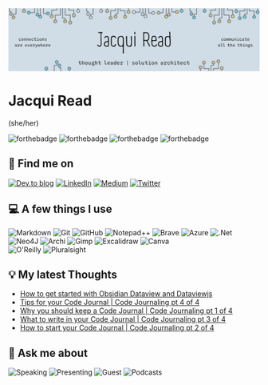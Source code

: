 <img src="assets/GeneralHeaderJacquiRead.png" alt="Jacqui Read: thought leader, solution architect, connections are everywhere, communicate all the things" />

# Jacqui Read
(she/her)

![forthebadge](https://forthebadge.com/images/badges/uses-badges.svg)  ![forthebadge](https://forthebadge.com/images/badges/made-with-markdown.svg) ![forthebadge](https://forthebadge.com/images/badges/makes-people-smile.svg) ![forthebadge](https://forthebadge.com/images/badges/no-ragrets.svg)

## 👋 Find me on
[![Dev.to blog](https://img.shields.io/badge/dev.to-0A0A0A?style=for-the-badge&logo=dev.to&logoColor=white)](https://dev.to/tekiegirl) [![LinkedIn](https://img.shields.io/badge/linkedin-%230077B5.svg?style=for-the-badge&logo=linkedin&logoColor=white)](https://www.linkedin.com/in/jacquelineread/) [![Medium](https://img.shields.io/badge/Medium-12100E?style=for-the-badge&logo=medium&logoColor=white)](https://medium.com/@tekiegirl) [![Twitter](https://img.shields.io/badge/tekiegirl-%231DA1F2.svg?style=for-the-badge&logo=Twitter&logoColor=white)](https://twitter.com/tekiegirl) 

## 💻 A few things I use
![Markdown](https://img.shields.io/badge/markdown-%23000000.svg?style=for-the-badge&logo=markdown&logoColor=white) ![Git](https://img.shields.io/badge/git-%23F05033.svg?style=for-the-badge&logo=git&logoColor=white) ![GitHub](https://img.shields.io/badge/github-%23121011.svg?style=for-the-badge&logo=github&logoColor=white) ![Notepad++](https://img.shields.io/badge/Notepad++-90E59A.svg?style=for-the-badge&logo=notepad%2B%2B&logoColor=black) ![Brave](https://img.shields.io/badge/Brave-FF1B2D?style=for-the-badge&logo=Brave&logoColor=white) 
![Azure](https://img.shields.io/badge/microsoft%20azure-0089D6?style=for-the-badge&logo=microsoft-azure&logoColor=white) ![.Net](https://img.shields.io/badge/.NET-512BD4?style=for-the-badge&logo=dotnet&logoColor=white) ![Neo4J](https://img.shields.io/badge/Neo4j-008CC1?style=for-the-badge&logo=neo4j&logoColor=white) 
![Archi](https://img.shields.io/badge/Archi-%2300C4CC.svg?color=white&style=for-the-badge&logo=data%3Aimage%2Fpng%3Bbase64%2CiVBORw0KGgoAAAANSUhEUgAAADIAAAAyCAYAAAAeP4ixAAANXElEQVR42tVaBVxbydZ%2F8rm7f2t1oV7kufuju1svtnV3d%2FcWrbtRoF6ou0EICSSE5EYgjgSKW5ci%2FzdnZtMLVDbt%2Bv39Tgsz586cP0fmzDn3W1%2Fkc%2FDggY4ajea0Vqu9ePTokW7f%2BqY9M2bM%2FNd0RepavdFVp8gqQbahHDmS%2B0lGRvrWZcuW%2Fcc3AcN3rly%2BNNaS57SfvWLHz8NTsXWvhBNnrfjByEdITLbBkutyX79%2BbQrj%2Fe7XEsHu3buDjEaTKk3taR41W4VOf3yIzoy27Tcj%2FrwdHf%2FwkI8NnpaBB8rCFrPZoj1w4MBPvjYA9uzZ%2FbZKpT6mN3mal2034K3fP0LX91MZpaHroDRsO2BB%2FAUHOgWn8XGidxjP%2FE050BmLm9XqzKR9%2B%2FZ2%2BMoABAcH%2F0Na6sOlBpO74thZOzp%2FqEDXDxh9mI5uRIOV7Gclth3KY0BcbF5JY2yOxtM573sM7MEkK%2FRGd7VCkbomLCz8n79UEOfPnxuZZ3Oak2%2B68IdJanQYpBBCEg3JYKRCt6FqRioGxIb4i250kccEz2AiJTqyd389XoVz15zItbqsySnJH7Etvv2FAti1a1cfvd5wX5Vd3PzRQi39ZWXhmYDdh6nRfXgmoyx0H0GkwfYjDsQnF6DrcA2N0Rzn6TasNSihpZC5GqRripsNBil9%2F%2F79%2Fp87gJiY6P9RKpW7DKbCpo27zfjfPyhaAVAzAJlcyB5M8B4jtegxKhs9Q7LZ%2FzpsP%2BpEfEohutEYI5rjPCMEMHqX1vAC%2Br8%2FKrA61sjMrahZpVId3L1r11ufGYC%2Fv%2F%2FfPHhwb7ZkdpUkXrSj6xCybdKC0IAA0Fp4HXqG5sAvTM%2FIwGn7sXzEX%2FKge6j4neaIh3i9oGgNAUjF1ybtdGQ%2Bd%2FysDZLZXfbo4f1Fv%2F3tb%2F%2F%2BjUAkJiYGW602%2FdW7Lnw4VYV3g9OEEwstkIkwITTPAPiFCuF7RUiMjOj1kYlT5IlCxF8uQc8I%2Bp3IyHn8wr2gvIA0tKasHbbXe2zPP07KQMpNJ6w2h%2Fn06dNDfRI%2BJCTk2yycdtVotde0ek%2Fz%2BCWZ6DJIhFMvCO4HIwiE1guAhBLCjzah92gzeo%2BxoPdYolxExRch%2Fspj%2BIkxmiMe4qV36F1ag9YS2iFfGiaDoTBOMkTMUyNT52nW6XLu7tu3z2%2FMmDEvDwjXrl2bWFhU0hB32Ix%2F%2F%2FU9dAl%2BKGK%2FVxPcmUkLHIQwIdIAARhj5oL3GZeHPuOt6DOB0Xgbok4WI%2F5qGfzYz2Isj%2FHkEi8HJQBJQjshObT2C8Ckcln%2Bi8m0ebcEp6u48datW3NeCoQld%2FslSyW0UjkWbdbhf373iOK9cOyhQhMCBPmBgZuJAGAhAELQiXb0neTg1GeyE9GJj3HyWjl6T3LK44yHeOkdoSUzrUVrkv94wYjIxnyGZHjnD48QMkeNNHUxLLYqGAyGxJcCYZnq%2Fsi9EkYvUEOheYy0rFL8foqGzgC2sGxObUHk0l9ZBsCE7zfFhX5T3YzyEZ1UhpPXK9FnSr4Ym%2BImHhkQaY80JIMRmuFmliWCyggVLt0ugN5SiaVbdVjMyKDXvxpI1H4jy5EeMLtMxaoYEyyOWiRcKkDAaOaQwpy8IEgAEkSA4ACYoNPy0X96AaNC9J9RhJhTFUi4UY2%2B04tojOaIh4ESgPpMIu20ByN8pk%2BoFtFH7bC567A3wY4u5C8sX1uyLccHIAdMzB7JwdO4SXUZrkbi5QJI1lpsPeREtwiJO2ufsZ%2BA4FoQGug%2FrYALP2CmBwNmFTMqQczpKiTcrEE%2F9jON0RzxECDSGL1L2mkNpkOohAWRNmhM1biZ%2BhjfH6OhdIeZWBqXbcl2vY9ABrWOUpnoOEyDwXONuKMsh8ZYg%2BlbWe40RpiTAEFaKBQAmMADZz%2BG%2F5xSDJxbhtgzNUi8VYcBc8pojM8NZDzES%2B9wMMwUaa3uY%2FMwaoUdadoqKHVVmLjGgreGUljOFI7%2FAXN8JptPQKIPmIU2PiQHF75BcZ5CZPdwI6ZvcUJjrsM9dTV%2BPNfdCkQxE5KBYML6zytHwPwK%2BC%2BoROy5OiTefoKB8ytpjOYYQAJEYIqfgek91YWL9ypgtNdj1Z58%2BJGJsT1pbwoy4rBUctmWRBp8BPIBNyuKGpRKyA4%2B2sSjTE9mUtvjS2AvbMDBlEp8fy7TBIGYSyAqELCwCoGLqhG4uAZx558g8c7H8Gc%2F0xjNEY8%2F46V3AmZ7EJlYDhtb60gKC9MTbbQH7UVnDO0tDks5gvkI5KDFe26QSil6UEgUJ%2FZo4eBe5%2FafXYCUhzXQ2xqw%2FlgVes0VIAhA0NI6BC2rR9zFBiTdfYqApfU0RnOcp9eccizcWwmNpQF3M%2Bvwq8WFzN%2BctLbs%2BBES7U0yeM2LZGNAJN%2BACP%2BQzYpHqgiKVBYKteScFGK5c%2FtN82D0lnI8yvkYmeanmBhXh36L6%2FC95U%2FwvRUN2JHciKR7TQha3sDHBrK5UdtqkaZvQIaxAbN2VKA7W4M7%2FxTu%2BLQH7SVHMCYDyUIykWxLfQci%2BwctIs4NblYUXQSQqW6yb4pEwomZ%2FS85VAfJ2YTrqkb8fN1TBK1qwv7rzUhRtsB%2FZRN%2BuPopzj5qhCW%2FCRsS6hG4sIL7FK0hfMXtjWB8L9pTnCteP1Fzk18a5SsQ%2BSRni8hA%2BnAgNjIr7qADWBglp%2FVn0SmAOTaZjT8zp0PXG2HztEBpaoH3MblaYC1qQdL9Rqapes5L79C7tAatJcKxk%2Fbg4V0GouMZsgzE6AuQXBmI19HDBRCy3TZAZnqBlHOhgpbU4nsMSBAzqSGxzWj%2FbDvfjMAVT4mH8wrHL4eIYC8BEv5lAJnxYiCBzB9Cdz8PJOpiMwKWvwaQ0Z8rkE8xrVltTIs5dT0S7zVyM0qTZNOSnC3IK2zBOeYj3yfTWvKFm9bLnN34Umcnhw1cUIH1J%2BvIkUlY7tiyszdzZ%2F%2F%2BqqdIYiBzC5qwOYlp5eXOTn80OYkUUYvLJIC8afgNbRt%2BKdZ7wy%2BFzllx5cgwNUChb6DQSiGWmc%2BLw6%2F%2FkjoM21KLVF0DVOYGzNn5ovBrFeE3wvfw6%2BuBSBcoOeOl03eSkx9id9V10Fg%2BxqK9lfyQkw%2FEWkavPhDn76lEFnv3hQfi6Dc%2FEH1OUfwmWnE4pYynFVGJTPjZIkXxF3mW8Jf2KcoinqKwuZenKIeSWYoy4cUpirhkKeUU5c2SRi03L0rkVu52Q7LXU4LHEj2n7CszPc8njfO9SWM9HZhy0siz4NYZsBt9prmQfL8Ckq0ey3e50dP3pNH3NP6tIRpMXG3hqTWl2CErRMrtzblEBlzw5mn8ZDmND1vlgCK7itPYFWa8TWn8sNdO4wmI0Xux4peZ743WsMtNCbSman7Z6RD6oouV87UvVsQrbomyg9OatHbHMAlLYuzQmatx9X4J%2BodnkTZe62IlX3VZ5WLPSRtdM%2Bm6ya%2BdPX256pJ2CBC%2F1nqvulXoS7%2FLV13v3V2%2Bt7%2FoqhuWjV0nHbAyGWKO5JFMvl91I%2FdLWLJFB725kl34C5mzU%2FH55cWHPp9WfEhsX3xwtSs%2BUCWlffFB16b4MDBMjRsPPdAaKzB3nQaLtmS%2FEgiVgw443DVUcqHSCy%2FByOUglVwOag1mdPtykE2YGyMKp9EJohzU61XloNEyCG9tSzi4fJmivsu4xVnI0D6GMbfy1eWgK1euRDhdRXV74y34%2F9%2FdFwW6QXKBTqQtryrQWSDMTYAik5ELdNZ2BTpRz6J3aQ2vObUv0HVtVaD779%2Fcx44jZrjzPU9u3Lgx5VNaBzvfYV2kszmm4sa5a7UMiFwylcHIZkYHliiZSu1LpkQ%2BlkxzZHMiTbygZDpluQbZkqcpK0tzibX5Or5Ga%2FngL6xWq%2Fr2o3yMmpPJitgymGc%2BM%2BL5IrbfsyI2kQmRx9sVsWmea0Cu%2Bb6siE17Dp2hxvX7brCCevaxY8d%2B96adhb%2B4ffvmBKPZkU8dpYGjlOjSyme6tWkrtNJQ6GdpK1CYTYff8HScvuSA0ez03L93Z3qHDh3%2B%2BjP3STZt2vjvCkXaFslc0BDLwuB%2F%2F1HRrlOVKWuIQMlNnddu9NDa2%2FZbYDAXNqanK2IiIyP%2F63PvXMXGxnZhke2q1lDSNHmFjtTfBlA3ufXmJbn1Jo8Jnhe03sYt0SIzp5i1DnS34%2BLi%2FL7wZmhCQkJwHrPZa%2FfczIaz8E6wgoFq3wwlat8MJcFl4YneG6TAoKmZ7MxyUzNHOnOGmjlf7kNtuZkGk7M4KcUJv2EKijBk3wwU0Sft6YOftKc%2FEK1pmvO2p7sOVvCPCSSTi7XXHiz86U9%2F5nN77QtolMb8l0KRvlMyFzVu2GXC%2F4kPBkTs934wcJ4%2BGKAxQXS4rYqRmB94mpTKjIMs5P9f%2B3W%2FSkC99Xr9A3W2p2ncokx0fvYJh6nNJxzhc9VIzypqliRj%2Bs6dOwd%2B6%2Bv6nDt3dnhunsOUctOB349Lw5a9EuvOWvGLiFRcuOaAJc%2BRl5x8MVx8FPA1fyIiIv6BtZQXG0yuykzdY2ZCFdBLrpp0RerKKVOm%2FPO3vmkP677%2Bv1qtPsQonn0J9O4XudefAGEIQa29uTNmAAAAAElFTkSuQmCC) ![Gimp](https://img.shields.io/badge/gimp-5C5543?style=for-the-badge&logo=gimp&logoColor=white) ![Excalidraw](https://img.shields.io/badge/Excalidraw-%2300C4CC.svg?color=white&style=for-the-badge&logo=data%3Aimage%2Fpng%3Bbase64%2CiVBORw0KGgoAAAANSUhEUgAAADIAAAAyCAAAAAA7VNdtAAAACXBIWXMAAC4jAAAuIwF4pT92AAACb0lEQVRIx5XWy0uUURjH8f6GaJ8RFLRsk7UzWrjLlYUbtVx2VdHSwfCGCXbRHO8aVGBRY5TgpTJDkshIU0zzhqbjbca5Oo7OOO%2F5tphpEho5z5zN%2B3vOywfe51m85xwg9nIH2G8diLmr3l8u9MZFQk0Vm4s3nXGQ7eJ3CqzpK2LiMc0AMJc8LST2%2FA0wZoMwm%2FhFRJYuuYD%2BrifAbGKPEpCMMYCep60AtrQ5ASlzARjLCmDLZAhIm21P0TsBuHSkx7pn2lUGDL3SkYmf%2F3L3JKg8t45YP0Sjr8iA5ZfaXjz10fh6DGhza4mR%2FTd5c0JgM%2Bsn5koORZJlCKif1xN%2FwnrkC7OCsJ6n9ISqkfDz2SDQOIyAjIZH5EwNwFpqUEICJz0Aj%2FuAxrdICDUbdodrJMkPG0eKRGT8Ru6VwvYL3UBrTaaEbBbsAvbTPrAnLZ0ICIg7RykVrO0A6rqMM14BwXLnrCk7wQ22cz5ynRICOTxqB5p7oXpZRu45jjnwfT7vhxfTMnK3sQWcRweAwREZKT%2B0CmsHvcDUJxm5VQO0HDaA9U4R8Ry3gj0jHWCnVUQsFYD5RzkATRLiPzUHa3lGMwBVEtJVoKB%2BigcA1G7rSTBlClZKFKUAtNv15Nt1BRW%2FIdxL%2F7yeXB2F%2BQagEoBfX7VkITMExQ7gIQArb7SkZRgmLURJsE5LnhsYJj%2Bg8sMbDYIh8%2F0jgLoYrsxKQAoDACpyRpT69CSUsrin6q4M6QnWtJloHqrdlfSCI2s8ksbN%2F4vYF5KtkvCBP1Md4%2F%2B6z7Un2NAHLJTtICYYHZ1q%2BvYWcRAYuH%2FNQ3yEVf8%2BL%2F4AV4BU8k2caJcAAAAASUVORK5CYII%3D) ![Canva](https://img.shields.io/badge/Canva-%2300C4CC.svg?&style=for-the-badge&logo=Canva&logoColor=white)  
![O'Reilly](https://img.shields.io/badge/O'Reilly-%2300C4CC.svg?color=white&style=for-the-badge&logo=data%3Aimage%2Fpng%3Bbase64%2CiVBORw0KGgoAAAANSUhEUgAAADkAAAAyCAYAAADm33NGAAAACXBIWXMAAC4jAAAuIwF4pT92AAAFb0lEQVRo3u3aa4xcZRkH8N85s7uFXoTCErE2re2Cpd09uwYoEiReMFVjQkjAIDFBWkOMfiVcYrxEUPmgGD9posQbYrxiAG8k9YPFVMNl02Wm0C7tgpdySShZwGov687hwzska51555zZmdnE9Enmy3mf93nnf5778x5O0f8HJb0SvJvkLCop85vIewliinSAwTGO9xRkjYtxOcaxDoMYEg6ew19RrbNrgmo3ztzP0Byfx%2FtwGmbxi4zvdAVkjRVYn3MLtpcUVMe3c76e8FzGsbLn72VNziTObbI8ifdnvNoxyBo3YTuy7libuzO%2BVXTDEwyn7MNwK56cv4xzWSmQUyQDXJizE6t74FqHErYNMH1BGx%2BucSc%2BU0DmdRk%2FS4ucPslghe%2FlPN4jgLA2Z98c3zwReflVBnBpQZnXQVrAuZcP8UTDPPtBn55m6vcBTDNKcUZBWee0BVkjm%2BMpbO5zahtfy%2FRTvLUJwnm8XERIziFavy1Ps%2Bo4D2FNwT8230gXu7A7YabOsYQVCZtzrsDWxost4iYb55mcYc1IiMZgjPkaD2NbARk%2FaBl4plhZCVFvpICgl3E37s94JMZ4gMFjvAdX4xNYVkB%2BFZdl%2FGvBg%2BUJNWyM7Pt5xkebgpwkHeLHbzhtG%2FoRbsw40UHeWJXyYMJ7C7B%2FLePWhQ%2BmOf0Ee7CpCf%2FOOldONCqgpIkfflAw0xi9hB0Zv%2B1CpbRDqFAG2rBuy%2FjDwgd%2Fo%2FJPrs9DpXUGXsTOjAdbVjxV0iRopRI57GiFkS280K0o8yQjdabbnHu4zoYJjjTZn9RDZZK3CscLEd%2FV5qAXczZ2EyCMMtPIfccjbMMpH2uxP88iBUS6wGxW45o2LcvHx4NJdJ0yHk%2B4sc35n%2B1E9kJNvrPRPbSib4yFkq5nNMa9wq9V3ltX4wMdg8y5PcL3bMJtfWpwv4hXIix3dQRyMuSdSyJ83x0LPWHPaSz458MRlk1V3lIa5FDcF%2Bspv%2BxnTZfypchyJeUdnZjrFbGIOhrCe99oNHQ7r7YCmXNBJyDPj%2FD8ZCmGTzn3RZbPKwWyGmYjb4rw%2FGmJJmyPRpbXlQKZhHJqMMLz9BJp8tnI8sqy5lqJ1Y15PJz3jCqtfZIwRCsFst7oBVuZzSpLQzFt%2FbssyDnxVmlkKRDOsz6yfKQUyMbM80jEXN%2B9RIEnVpwc6iSFHIwwXLtE5npV5AUc7ATkrogmN1TZ0E90NUY1n4zDfM7%2B0iAHeCBmOWmYyfQzfXwusjxXDyPSciA3cxh7I4d%2Bqo9aXJPwoQjLzAT%2F6KjVSrgjVkbVThok9ZBuxpltWrGyQey%2FJgP78OYI%2F%2BUZu3uoxatwf4Tlhaz4HPh%2FNZmFu71ft%2BG%2Fd1%2FJaqMEwBH8sI2vfmWx4w8ngknGmuO3%2FYdHq%2FFE3QnAdcJ4M3bH8UrCTxcN8qKgzY%2B02bMl4bG9XUore0PS36%2F5kHihFndkBe9AoiAbD36D37XZd07OMzXuqHVY2%2B5huMZX83C1cHob9u%2BPx321WOA5yXyWC1odKlZm%2BvJK7txQ4LpgDysGwj3%2FzeIz3jfo%2BTqbJ3itqyBhivWVMIYYLiHvj%2FgzZhJm8%2BDfgzi70c2%2FSxjpF6XnUy4Z5blF1sGtqUqWdP6lRj24kkSxq7qTaRYXZzyzWL%2BPHj5OLQ2R9ECHsisdAqzVubAbABX5A6P8fVn4yuOBPlU8v6pz6UT47qdbbVtxqnJDEoJGLxrpAwlfGOswF3YNZAPoqpQP5%2BECdrAL%2F%2BFowidz7ss42qMGfFGVynZcj7djbYmthzCdcM8Y9%2FRhyrA4OkhylLNyVidsTdias6WRes4WqpRZPInHkpCWDi9j9vwFHzycolPUnl4HqOBJYZg2pwYAAAAASUVORK5CYII%3D) ![Pluralsight](https://img.shields.io/badge/Pluralsight-F15B2A?style=for-the-badge&logo=Pluralsight&logoColor=white) 

## 💡 My latest Thoughts
<!-- BLOG-POST-LIST:START -->
- [How to get started with Obsidian Dataview and Dataviewjs](https://medium.com/os-techblog/how-to-get-started-with-obsidian-dataview-and-dataviewjs-5d6b5733d4a4?source=rss-afb589d68187------2)
- [Tips for your Code Journal | Code Journaling pt 4 of 4](https://tekiegirl.medium.com/tips-for-your-code-journal-code-journaling-pt-4-of-4-d3c3c8fb8608?source=rss-afb589d68187------2)
- [Why you should keep a Code Journal | Code Journaling pt 1 of 4](https://tekiegirl.medium.com/why-you-should-keep-a-code-journal-code-journaling-pt-1-of-4-4069e587da04?source=rss-afb589d68187------2)
- [What to write in your Code Journal | Code Journaling pt 3 of 4](https://tekiegirl.medium.com/what-to-write-in-your-code-journal-code-journaling-pt-3-of-4-20158a4617e6?source=rss-afb589d68187------2)
- [How to start your Code Journal | Code Journaling pt 2 of 4](https://tekiegirl.medium.com/how-to-start-your-code-journal-code-journaling-pt-2-of-4-95fdbd8acde7?source=rss-afb589d68187------2)
<!-- BLOG-POST-LIST:END -->

## 💬 Ask me about
![Speaking](https://img.shields.io/badge/Speaking-%23F05033.svg?color=green&style=for-the-badge&logo=data%3Aimage%2Fpng%3Bbase64%2CiVBORw0KGgoAAAANSUhEUgAAADIAAAAyCAYAAAAeP4ixAAAACXBIWXMAAA7EAAAOxAGVKw4bAAACP0lEQVRo3u2Zv08UURDHP%2BBp%2FBE8kZgQNYoEiQmNDQaMoaK5jkYSKiVWVphoJckVVHb8B1YUFhASKa8QAj0VJAaNFphLjPJTdIMnZ8FsGB%2B7m0P3wlszk0yy773Zfd%2FPvrc7t3NgZlYXa6gx7jTQJMdfgKoaOw9sqXYOaE5R4zYQ%2FMsFWoEXwIoID31RwBqAWekbl3OuA2UnPg1fES2tR4UYlLscd%2BEeoFO1v8l5j%2BsAoX1LtNVk94G9hIvNAScl9jXwCxiT9uWIFUzb90Rjol0CNtVJa8AToO0Yn%2BM20bCmdG2K1lgrquB12T6%2BWKdoCvUVk4IXVOBzD9%2Byo0rfvB5odAL1a3POQ5BZdXwxCUTnlcBDkCAuBzb%2BL5ndQAzEQAzEQAzEQAzEQAzEQAzEFxBdQcx7qDcfo%2FUQSFkdFzwEKcRoPWQjHFQpAqDPI4g%2B0RTqG4krNgCcA94CV6RdAV4C08DXFEX9AJbc7eHo6gLOAC3AAPCI%2FQI5wCpwC9hJmuQu8J36lj2r7Jd2chHzn%2BCgOB7lO0BvrXfsDvWv4VaBpxFz3yO5Kt991OU%2FBQwDM8BHYBf4mYJXlLBt4Jozbz9%2FFqw%2FiIaHoskbuwB8VmJLEQ91OLbqe%2F4acraMrjPfVv2VLCTjSWcLPZD%2Bsw7kVd9BmoB3DswzGXuv%2BoeysCo3gE%2FOCpTk2dD%2FkGXCOpwViPLBrMA0A1MJIBvAzSz9Gh9ISMSlrH1a5CT5LTsgb7L8vdQPTACvgHbMzMz%2B2n4DYvg7xECgvFMAAAAASUVORK5CYII%3D) ![Presenting](https://img.shields.io/badge/Presenting-%23F05033.svg?color=blue&style=for-the-badge&logo=data%3Aimage%2Fpng%3Bbase64%2CiVBORw0KGgoAAAANSUhEUgAAADIAAAAyCAYAAAAeP4ixAAAACXBIWXMAAA3XAAAN1wFCKJt4AAACX0lEQVRo3u2aP2gTURjAf9%2FdtbkUaQItVqG0QUG3qoVW0EEFawcrLiq6u3R2dnAsdJGCo0On1sHBQRBaFIsIBXHQwaWbKNZ%2FlGrjH5LPIV%2BlhJBEzZn3wj14vNzL5d73y%2Ff33h0k3%2BaBuaQXif4DyH7gY9KLBHRIq9bIKHAB6G7hGgVgAJht4TW%2FAwvAi%2B0J%2Bf1BpFdV39hh0XEF9ADfgiDYWy6Xf1R%2FOQ4ocNYDS7pisg7V8xH1yDWklo98sfEcMOw4wNFGLnDXNOJDn6%2Bpmh3tInAHOCEiz11Sg6oeBh4DE8BSo4S4HQW2VHXTMZPa2hF%2BOzMhpiA%2BgLwElkVkzedaC2ANOK2q3mtkCFgUkV7fQY4Al1T1QOrsKUgKkoKkIClIh4F8tXGjmRLF5fZKRPKquuG1RrLZrKjqZBiGXV6DFIvFUWCxVCqNdYqzh2nUSkHaeIf43saTuLeZPWnjp2Z%2FcB93dxgXagksdWDGgb4W%2FIuzwCZwowXXWgeetcscngD3vHX2KIpC4BCwC8gDI3Eci1%2BhMAi6gKc17Hs5k8l4FSmPmeDTwJj1azY3ksSCSal6D%2FDW%2BrrNDQC7RaRfVT%2F74iPTNi4ZVB54CASqetUXs5oAysDNGlHrNvATOO46xKCZ0moQBN3VICLSQ%2BXZ%2BGsR6XOSwMLtipUPhTp55KAlyAe5XM7JcDxjUWmqiYR42c697hrElAk28weZ%2FRZQAk65AjFs5rQShmHULIiIxFY3vbPI1sb7zYrgq%2Bbgg39Ra%2B2zrZ1HcRy3NeMXqLyLdabOOY1ePDsPfBCR%2Fn8R5BductuN4tAG%2FQAAAABJRU5ErkJggg%3D%3D) ![Guest](https://img.shields.io/badge/Guest%20Blogs%20%26%20Articles-%23F05033.svg?style=for-the-badge&logo=data%3Aimage%2Fpng%3Bbase64%2CiVBORw0KGgoAAAANSUhEUgAAADIAAAAyCAYAAAAeP4ixAAAACXBIWXMAAAsTAAALEwEAmpwYAAACg0lEQVRo3u2ZMWsUQRTHf4ompXfd5S52sVZsQoS7q4IidsEPESRC0CKCfgXNJxA%2FgdrogZWSTmMnZPeidgnaqSEauejZzMLjMbuzeu7OTMgfttjb2dn33ze%2FeTtzEJ7OAOvADnAIJMAqcJKI1DaBjy3HE2AqFhNDFfxInT8N3UxLZWIfWDTXblvMnA7VxJYy0VdtboZupg2kykQvp%2B2NUIeZjYk1xz3LoU0ALZWJ7DgArjru1Zl57GtqtjHxTpz%2FBK45%2BtDMrPquExkTTWBTmXFl5pZon%2FhkYh%2FoiusN4I0aZlccfY5EvalFMyVnp4bKTBEzi6LdTih1QqoJvHUw0zf9ZG3W68hE8hcmpJk8ZnrKRGI%2BNL0x4VIDeK2G2ZoysQ10QmCijJnNnK%2Fh1LysWj8A%2BxP011R1JhtOrRCZKJJmIjXPqZWJ3oR9di1MtKvOxP82YctEVEzY6kRS9XCqi4lW1Uykx0y4MzGsutgdGSa2KjZxJJgYVs3EpB%2BAx0z4WhT9q4nomLANp5nYmOj6YCKNnQmAQexMYBbxh%2BKhX4H5mJjIdN2yNv4GXIqBCamH2P8t2gMWJshEUnXF1vokHt4HPqrMzIfKhNR58fAP5rezyoyLGW9MSN3FvgU5a4zJzCyUXBR18KCXIgi9cdxRZvbUBFD7RkHRjt4vE8QPYNrSZjaHGe9MSC2JQAYF7WzM1LoocumRCGalxNQ6stSbbV%2FDSWpXBDSnrk0bZh4A7%2FG0oVxGF9VbxZhZAZ4D33OCHxuunvmYYrVOAZfF%2BZSZ%2B88V3PPZcDQAXgBfCEQbBW98DPwGXgH3gAvACQLVgSX4XTMBLJmpOQrdN7VjA7hjmIlOfwBfhMw2ni2YkAAAAABJRU5ErkJggg%3D%3D) ![Podcasts](https://img.shields.io/badge/Podcasts-%23F05033.svg?color=yellow&style=for-the-badge&logo=data%3Aimage%2Fpng%3Bbase64%2CiVBORw0KGgoAAAANSUhEUgAAADIAAAAyCAYAAAAeP4ixAAAACXBIWXMAAA7EAAAOxAGVKw4bAAADJklEQVRo3u2aTUgVURTHf2nWe5WRL7GEgpS0tEWSiwIJbCEIudGFBW6MQnLRwjYtauei2rkKBBdRSOSqFhZIgkiBi7CPTavKj11%2BBC%2B0QNMWHmE43pk3X76ZZP5w4N2Zc%2F73%2FN%2Fce%2Bfe8x6Ej%2F3AdeAFMAOsiM3ItRvAAWKOW8ACsJ7DFsQ3dtgHvHIhQNtreYKxwB5gzIeITRsTjsjRZ5PgS6ADOCfWIddMvn1RizgLrKmkfgCXHGIaxccasyZckWFQJbQE1LmIqxNfa%2BxgVCL2Assqmbse4u%2Bp2GXhzDsaDMMj4yE%2BYxiWDX6TKQggpEa1PwOLHuIXJcaJMy9CdOyqD47VsPIpYIcgEZIISYQkQnaWkDKgHiiKMMciyaHMr5BGYAp4D3wAiiMQUQx8lBymJCfPQu4Aafl8BmiNQEgrUCuf05KTZyG6QJCOQEjaUNjwLGRatU%2Bo9nfDhq%2FI49ivzcGp%2B5zxI2RetStVe9JQgGj3IKTd8I1P5uhz3s9j7VRnBdO3Map8pl2eSTLCZ40dNfhpn04%2FQqoMRQJ9rm4x%2BEwAR3Is6ROGuBbDcVj7nPQ72b65qHaMGDqcA24D5Ra%2FcqBH7mn%2FERfVma9BVo1eRfYLKFU%2BR4FZ7OtWf8Ts7s8KhxWl0pfVrzeIkONs1G2thP0Gv2pZcbwW56aAUwa%2BfuW3AhwLupYPGBJoNvgdBoY8iBiSGI1mg%2B9AGC%2BlciCriH%2FKUzDhPPBEigs6oUXgKXDBJrZauK0xWTXXAqHLZmzXulj56sWqXFRlTHOtK%2BztwjNDJ1mgLQTuNsNTX5c%2Bt2Xf89ZhvFf44KxwmFfvtnN%2FVwyM23S8KkldBlIOHCnxeS4xJq5xr8eGXT7EpIBHwDUHn7%2FAJ%2BALG8XqzZ1rjewOCh1iHwPd8u7JC66w9eeBIDYHXI3qGHoIuG8zUd1aFnggXJHjoCyTbxzGvZ5Po8BNiY0lUsBF2SBqAT1yL81%2FhBKDkJKkrpUISYREg90hclWq1ci0rJ6W98YmfstxOhYoBIYDvBCHc2xZ8oamELYnTXGYI0sx4QgFD9n6Lwg3tiyxgfEPkyKzLL9zXmAAAAAASUVORK5CYII%3D) 